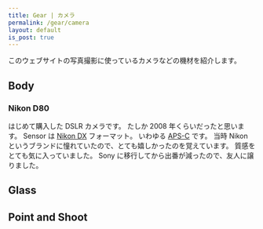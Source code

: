 ```yaml
---
title: Gear | カメラ
permalink: /gear/camera
layout: default
is_post: true
---
```


このウェブサイトの写真撮影に使っているカメラなどの機材を紹介します。

## Body

### Nikon D80

はじめて購入した DSLR カメラです。
たしか 2008 年くらいだったと思います。
Sensor は [Nikon DX](https://www.nikon-image.com/sp/dx_fx/) フォーマット。
いわゆる [APS-C](https://ja.wikipedia.org/wiki/APS-C%E3%82%B5%E3%82%A4%E3%82%BA) です。
当時 Nikon というブランドに憧れていたので、とても嬉しかったのを覚えています。
質感をとても気に入っていました。
Sony に移行してから出番が減ったので、友人に譲りました。

## Glass

## Point and Shoot
